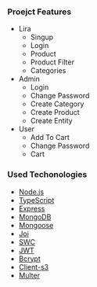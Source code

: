 ### Proejct Features

- Lira
  - Singup
  - Login
  - Product
  - Product Filter
  - Categories
- Admin
  - Login
  - Change Password
  - Create Category
  - Create Product
  - Create Entity
- User
  - Add To Cart
  - Change Password
  - Cart

### Used Techonologies

- [Node.js](https://nodejs.org/en)
- [TypeScript](https://www.typescriptlang.org/)
- [Express](https://expressjs.com/)
- [MongoDB](https://mongodb.com)
- [Mongoose](https://mongoosejs.com/)
- [Joi](https://joi.dev/)
- [SWC](https://swc.rs/)
- [JWT](https://jwt.io/)
- [Bcrypt](https://www.npmjs.com/package/bcrypt)
- [Client-s3](https://www.npmjs.com/package/@aws-sdk/client-s3)
- [Multer](https://www.npmjs.com/package/multer)
